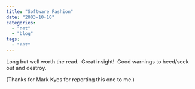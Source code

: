 ```yaml
---
title: "Software Fashion"
date: "2003-10-10"
categories: 
  - "net"
  - "blog"
tags: 
  - "net"
---
```


Long but well worth the read.  Great insight!  Good warnings to heed/seek out and destroy.

(Thanks for Mark Kyes for reporting this one to me.)
